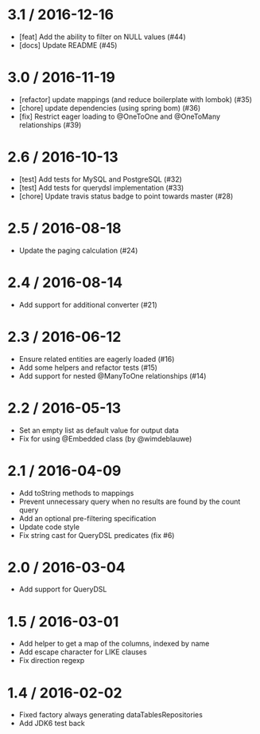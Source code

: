 
3.1 / 2016-12-16
==================

  * [feat] Add the ability to filter on NULL values (#44)
  * [docs] Update README (#45)

3.0 / 2016-11-19
==================

  * [refactor] update mappings (and reduce boilerplate with lombok) (#35)
  * [chore] update dependencies (using spring bom) (#36)
  * [fix] Restrict eager loading to @OneToOne and @OneToMany relationships (#39)

2.6 / 2016-10-13
==================

  * [test] Add tests for MySQL and PostgreSQL (#32)
  * [test] Add tests for querydsl implementation (#33)
  * [chore] Update travis status badge to point towards master (#28)

2.5 / 2016-08-18
==================

  * Update the paging calculation (#24)

2.4 / 2016-08-14
==================

  * Add support for additional converter (#21)

2.3 / 2016-06-12
==================

  * Ensure related entities are eagerly loaded (#16)
  * Add some helpers and refactor tests (#15)
  * Add support for nested @ManyToOne relationships (#14)

2.2 / 2016-05-13
==================

  * Set an empty list as default value for output data
  * Fix for using @Embedded class (by @wimdeblauwe)

2.1 / 2016-04-09
==================

  * Add toString methods to mappings
  * Prevent unnecessary query when no results are found by the count query
  * Add an optional pre-filtering specification
  * Update code style
  * Fix string cast for QueryDSL predicates (fix #6)

2.0 / 2016-03-04
==================

  * Add support for QueryDSL

1.5 / 2016-03-01
==================

  * Add helper to get a map of the columns, indexed by name
  * Add escape character for LIKE clauses
  * Fix direction regexp

1.4 / 2016-02-02
==================

  * Fixed factory always generating dataTablesRepositories
  * Add JDK6 test back
